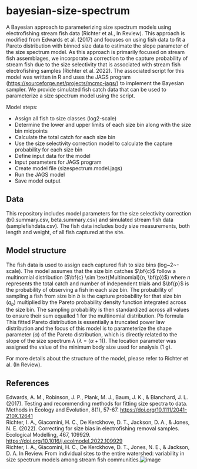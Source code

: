 # bayesian-size-spectrum
A Bayesian approach to parameterizing size spectrum models using electrofishing stream fish data (Richter et al., In Review). This approach is modified from Edwards et al. (2017) and focuses on using fish data to fit a Pareto distribution with binned size data to estimate the slope parameter of the size spectrum model. As this approach is primarily focused on stream fish assemblages, we incorporate a correction to the capture probability of stream fish due to the size selectivity that is associated with stream fish electrofishing samples (Richter et al. 2022). The associated script for this model was written in R and uses the JAGS program (https://sourceforge.net/projects/mcmc-jags/) to implement the Bayesian sampler. We provide simulated fish catch data that can be used to parameterize a size spectrum model using the script. 

Model steps:
- Assign all fish to size classes (log2-scale)
- Determine the lower and upper limits of each size bin along with the size bin midpoints
- Calculate the total catch for each size bin
- Use the size selectivity correction model to calculate the capture probability for each size bin
- Define input data for the model
- Input parameters for JAGS program
- Create model file (sizespectrum.model.jags)
- Run the JAGS model
- Save model output

## Data
This repository includes model parameters for the size selectivity correction (b0.summary.csv, beta.summary.csv) and simulated stream fish data (samplefishdata.csv). The fish data includes body size measurements, both length and weight, of all fish captured at the site. 

## Model structure
The fish data is used to assign each captured fish to size bins (log~2~-scale). The model assumes that the size bin catches $\bf{c}$ follow a multinomial distribution ($\bf{c} \sim \text{Multinomial}(n, \bf{p})$) where $n$ represents the total catch and number of independent trials and $\bf{p}$ is the probability of observing a fish in each size bin. The probability of sampling a fish from size bin $b$ is the capture probability for that size bin ($q_{b}$) multiplied by the Pareto probability density function integrated across the size bin. The sampling probability is then standardized across all values to ensure their sum equalled 1 for the multinomial distribution. 
Pb formula
This fitted Pareto distribution is essentially a truncated power law distribution and the focus of this model is to parameterize the shape parameter ($\alpha$) of the Pareto distribution, which is directly related to the slope of the size spectrum $\lambda$ ($\lambda$ = ($\alpha + 1)$). The location parameter was assigned the value of the minimum body size used for analysis (1 g).

For more details about the structure of the model, please refer to Richter et al. (In Review).

## References
Edwards, A. M., Robinson, J. P., Plank, M. J., Baum, J. K., & Blanchard, J. L. (2017). Testing and recommending methods for fitting size spectra to data. Methods in Ecology and Evolution, 8(1), 57-67. https://doi.org/10.1111/2041-210X.12641  
Richter, I. A., Giacomini, H. C., De Kerckhove, D. T., Jackson, D. A., & Jones, N. E. (2022). Correcting for size bias in electrofishing removal samples. Ecological Modelling, 467, 109929. https://doi.org/10.1016/j.ecolmodel.2022.109929  
Richter, I. A., Giacomini, H. C., De Kerckhove, D. T., Jones, N. E., & Jackson, D. A. In Review. From individual sites to the entire watershed: variability in size spectrum models among stream fish communities.![image](https://github.com/ianarichter/bayesian-size-spectrum/assets/52668791/72da9db0-e728-4171-bcb5-7dafc04d42ea)
